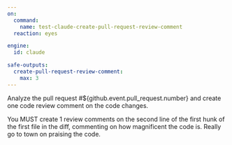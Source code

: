 ```yaml
---
on:
  command:
    name: test-claude-create-pull-request-review-comment
  reaction: eyes

engine: 
  id: claude

safe-outputs:
  create-pull-request-review-comment:
    max: 3
---
```


Analyze the pull request #${github.event.pull_request.number} and create one code review comment on the code changes. 

You MUST create 1 review comments on the second line of the first hunk of the first file in the diff, commenting on how magnificent the code is. Really go to town on praising the code.
